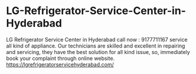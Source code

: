 # LG-Refrigerator-Service-Center-in-Hyderabad
LG Refrigerator Service Center in Hyderabad call now : 9177711167  service all kind of appliance. Our technicians are skilled and excellent in repairing and servicing, they have the best solution for  all kind issue, so, immediately book your complaint through online website.  https://lgrefrigeratorservicehyderabad.com/
